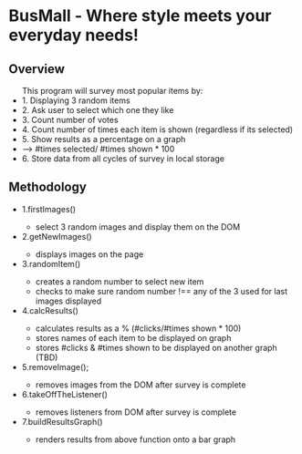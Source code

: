 <h1>BusMall - Where style meets your everyday needs!</h1>

<h2>Overview</h2>
<p>
<ul>This program will survey most popular items by:
  <li>1. Displaying 3 random items</li>
  <li>2. Ask user to select which one they like</li>
  <li>3. Count number of votes </li>
  <li>4. Count number of times each item is shown (regardless if its selected)</li>
  <li>5. Show results as a percentage on a graph</li>
    <li>--> #times selected/ #times shown * 100</li>
    <li>6. Store data from all cycles of survey in local storage
</ul>
</p>
<h2>Methodology</h2>
<p><ul>
    <li>1.firstImages()</li>
    <ul><li>select 3 random images and display them on the DOM</li></ul>
    <li>2.getNewImages()</li>
    <ul><li>displays images on the page</li></ul>
    <li>3.randomItem()</li>
    <ul><li>creates a random number to select new item</li>
        <li>checks to make sure random number !== any of the 3 used for last images displayed</li></ul>
    <li>4.calcResults()</li>
    <ul><li>calculates results as a % (#clicks/#times shown * 100)</li>
        <li>stores names of each item to be displayed on graph</li>
        <li>stores #clicks & #times shown to be displayed on another graph (TBD)</li></ul>
    <li>5.removeImage();</li>
    <ul><li>removes images from the DOM after survey is complete</li></ul>
    <li>6.takeOffTheListener()</li>
    <ul><li>removes listeners from DOM after survey is complete</li></ul>
    <li>7.buildResultsGraph()</li>
    <ul><li>renders results from above function onto a bar graph</li></ul>
    </ul>
</p>